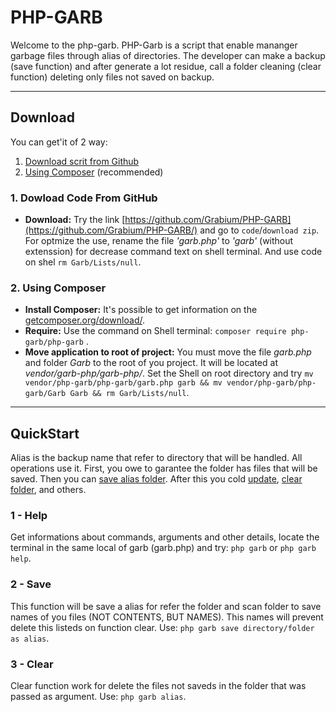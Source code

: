 # PHP-GARB
Welcome to the php-garb. 
PHP-Garb is a script that enable mananger garbage files through alias of directories.
The developer can make a backup (save function) and after generate a lot residue, call a folder cleaning (clear function) deleting only files not saved on backup.
**************
## Download
You can get'it of 2 way:
 1. [Download scrit from Github](#DownloadCodeFromGithub)
 2. [Using Composer](#UsingComposer) (recommended)

<div id='DownloadCodeFromGithub'/>

 ### 1. Dowload Code From GitHub
 * **Download:** Try the link [https://github.com/Grabium/PHP-GARB](https://github.com/Grabium/PHP-GARB/) and go to `code`/`download zip`. For optmize the use, rename the file *'garb.php'* to *'garb'* (without extenssion) for decrease command text on shell terminal. And use code on shel `rm Garb/Lists/null`.
<div id='UsingComposer'/>
  
### 2. Using Composer
* **Install Composer:** It's possible to get information on the [getcomposer.org/download/](https://getcomposer.org/download/).
* **Require:** Use the command on Shell terminal: `composer require php-garb/php-garb` .
* **Move application to root of project:** You must move the file *garb.php* and folder *Garb* to the root of you project. It will be located at *vendor/garb-php/garb-php/*. Set the Shell on root directory and try `mv vendor/php-garb/php-garb/garb.php garb && mv vendor/php-garb/php-garb/Garb Garb && rm Garb/Lists/null`.
*******************



## QuickStart
Alias is the backup name that refer to directory that will be handled. All operations use it. First, you owe to garantee the folder has files that will be saved. Then you can [save alias folder](#save). After this you cold [update](#update), [clear folder](#clear), and others.

### 1 - Help
Get informations about commands, arguments and other details, locate the terminal in the same local of garb (garb.php) and try: `php garb` or `php garb help`.

<div id="save"/>

 ### 2 - Save
This function will be save a alias for refer the folder and scan folder to save names of you files (NOT CONTENTS, BUT NAMES). This names will prevent delete this listeds on function clear.
Use:
`php garb save directory/folder as alias`.
 
<div id="clear"/>

 
 ### 3 - Clear
 Clear function work for delete the files not saveds in the folder that was passed as argument.
 Use:
 `php garb alias`.
